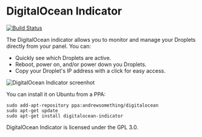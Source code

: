 DigitalOcean Indicator
======================

[![Build Status](https://travis-ci.org/andrewsomething/digitalocean-indicator.svg?branch=master)](https://travis-ci.org/andrewsomething/digitalocean-indicator)

The DigitalOcean indicator allows you to monitor and manage your Droplets directly from your panel. You can:

  - Quickly see which Droplets are active.
  - Reboot, power on, and/or power down you Droplets.
  - Copy your Droplet's IP address with a click for easy access.

![DigitalOcean Indicator screenhot](http://i.imgur.com/ssV10vC.png)

You can install it on Ubuntu from a PPA:

    sudo add-apt-repository ppa:andrewsomething/digitalocean
    sudo apt-get update
    sudo apt-get install digitalocean-indicator

DigitalOcean Indicator is licensed under the GPL 3.0.
